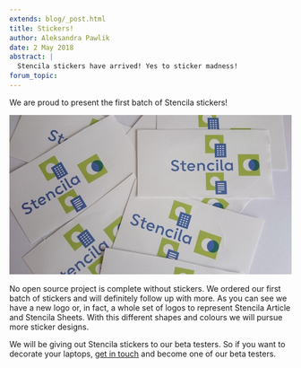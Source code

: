 ```yaml
---
extends: blog/_post.html
title: Stickers!
author: Aleksandra Pawlik
date: 2 May 2018
abstract: |
  Stencila stickers have arrived! Yes to sticker madness!
forum_topic:
---
```


We are proud to present the first batch of Stencila stickers!

![Stencila stickers](stickers-stencila.jpg)

No open source project is complete without stickers. We ordered our first batch of stickers and will definitely follow up with more.
As you can see we have a new logo or, in fact, a whole set of logos to represent Stencila Article and Stencila Sheets. With this
different shapes and colours we will pursue more sticker designs.

We will be giving out Stencila stickers to our beta testers. So if you want to decorate your laptops, [get in touch](mailto:aleksandra@stenci.la) and become
one of our beta testers.
